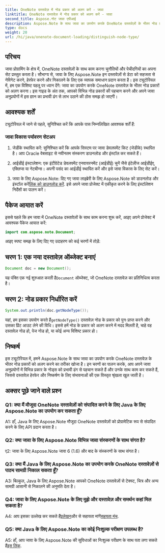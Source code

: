 ```yaml
---
title: OneNote दस्तावेज़ में नोड प्रकार को अलग करें - जावा
linktitle: OneNote दस्तावेज़ में नोड प्रकार को अलग करें - जावा
second_title: Aspose.नोट जावा एपीआई
description: Aspose.Note के साथ जावा का उपयोग करके OneNote दस्तावेज़ों के भीतर नोड प्रकारों को अलग करना सीखें। निर्बाध एकीकरण के लिए चरण-दर-चरण मार्गदर्शिका और अक्सर पूछे जाने वाले प्रश्न देखें।
type: docs
weight: 20
url: /hi/java/onenote-document-loading/distinguish-node-type/
---
```

## परिचय

जावा प्रोग्रामिंग के क्षेत्र में, OneNote दस्तावेज़ों के साथ काम करना चुनौतियों और पेचीदगियों का अपना सेट प्रस्तुत करता है। सौभाग्य से, जावा के लिए Aspose.Note इन दस्तावेज़ों से डेटा को सहजता से नेविगेट करने, हेरफेर करने और निकालने के लिए एक व्यापक समाधान प्रदान करता है। इस ट्यूटोरियल में, हम एक विशिष्ट पहलू पर ध्यान देंगे: जावा का उपयोग करके OneNote दस्तावेज़ के भीतर नोड प्रकारों को अलग करना। इस गाइड के अंत तक, आपको विभिन्न नोड प्रकारों की पहचान करने और अपने जावा अनुप्रयोगों में इस ज्ञान का प्रभावी ढंग से लाभ उठाने की ठोस समझ हो जाएगी।

## आवश्यक शर्तें

ट्यूटोरियल में जाने से पहले, सुनिश्चित करें कि आपके पास निम्नलिखित आवश्यक शर्तें हैं:

### जावा विकास पर्यावरण सेटअप

1. जेडीके स्थापित करें: सुनिश्चित करें कि आपके सिस्टम पर जावा डेवलपमेंट किट (जेडीके) स्थापित है। आप Oracle वेबसाइट से नवीनतम संस्करण डाउनलोड और इंस्टॉल कर सकते हैं।

2. आईडीई इंस्टालेशन: एक इंटीग्रेटेड डेवलपमेंट एनवायरनमेंट (आईडीई) चुनें जैसे इंटेलीज आईडीईए, एक्लिप्स या नेटबीन्स। अपनी पसंद का आईडीई स्थापित करें और इसे जावा विकास के लिए सेट करें।

3.  जावा के लिए Aspose.Note: दिए गए जावा लाइब्रेरी के लिए Aspose.Note को डाउनलोड और इंस्टॉल करें[लिंक को डाउनलोड करें](https://releases.aspose.com/note/java/). इसे अपने जावा प्रोजेक्ट में एकीकृत करने के लिए इंस्टॉलेशन निर्देशों का पालन करें।

## पैकेज आयात करें

इससे पहले कि हम जावा में OneNote दस्तावेज़ों के साथ काम करना शुरू करें, आइए अपने प्रोजेक्ट में आवश्यक पैकेज आयात करें:

```java
import com.aspose.note.Document;
```

आइए स्पष्ट समझ के लिए दिए गए उदाहरण को कई चरणों में तोड़ें:

## चरण 1: एक नया दस्तावेज़ ऑब्जेक्ट बनाएं

```java
Document doc = new Document();
```

 यह पंक्ति एक नई शुरुआत करती है`Document` ऑब्जेक्ट, जो OneNote दस्तावेज़ का प्रतिनिधित्व करता है।

## चरण 2: नोड प्रकार निर्धारित करें

```java
System.out.println(doc.getNodeType());
```

 यहां, हम इसका उपयोग करते हैं`getNodeType()` दस्तावेज़ नोड के प्रकार को पुनः प्राप्त करने और उसका प्रिंट आउट लेने की विधि। इससे हमें नोड के प्रकार को अलग करने में मदद मिलती है, चाहे वह दस्तावेज़ नोड हो, पेज नोड हो, या कोई अन्य विशिष्ट प्रकार हो।

## निष्कर्ष

इस ट्यूटोरियल में, हमने Aspose.Note के साथ जावा का उपयोग करके OneNote दस्तावेज़ के भीतर नोड प्रकारों को अलग करने का तरीका खोजा है। इन चरणों का पालन करके, आप अपने जावा अनुप्रयोगों में विभिन्न प्रकार के नोड्स को प्रभावी ढंग से पहचान सकते हैं और उनके साथ काम कर सकते हैं, जिससे दस्तावेज़ हेरफेर और निष्कर्षण के लिए संभावनाओं की एक विस्तृत श्रृंखला खुल जाती है।

## अक्सर पूछे जाने वाले प्रश्न

### Q1: क्या मैं मौजूदा OneNote दस्तावेज़ों को संपादित करने के लिए Java के लिए Aspose.Note का उपयोग कर सकता हूँ?

A1: हाँ, Java के लिए Aspose.Note मौजूदा OneNote दस्तावेज़ों को प्रोग्रामेटिक रूप से संपादित करने के लिए API प्रदान करता है।

### Q2: क्या जावा के लिए Aspose.Note विभिन्न जावा संस्करणों के साथ संगत है?

ए2: जावा के लिए Aspose.Note जावा 6 (1.6) और बाद के संस्करणों के साथ संगत है।

### Q3: क्या मैं Java के लिए Aspose.Note का उपयोग करके OneNote दस्तावेज़ों से पाठ्य सामग्री निकाल सकता हूँ?

A3: बिल्कुल, Java के लिए Aspose.Note आपको OneNote दस्तावेज़ों से टेक्स्ट, चित्र और अन्य सामग्री आसानी से निकालने की अनुमति देता है।

### Q4: जावा के लिए Aspose.Note के लिए मुझे और दस्तावेज़ और समर्थन कहां मिल सकता है?

 A4: आप इसका उल्लेख कर सकते हैं[प्रलेखन](https://reference.aspose.com/note/java/)और से सहायता मांगें[सहयता मंच](https://forum.aspose.com/c/note/28).

### Q5: क्या Java के लिए Aspose.Note का कोई निःशुल्क परीक्षण उपलब्ध है?

 A5: हाँ, आप जावा के लिए Aspose.Note की सुविधाओं का निःशुल्क परीक्षण के साथ पता लगा सकते हैं[इस लिंक](https://releases.aspose.com/).
